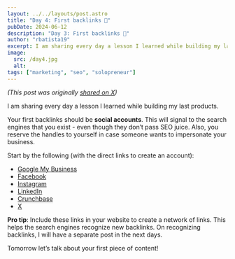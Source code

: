 ```yaml
---
layout: ../../layouts/post.astro
title: "Day 4: First backlinks 🔗"
pubDate: 2024-06-12
description: "Day 3: First backlinks 🔗"
author: "rbatista19"
excerpt: I am sharing every day a lesson I learned while building my last products. Today it will be about your first backlinks.
image:
  src: /day4.jpg
  alt:
tags: ["marketing", "seo", "solopreneur"]
---
```


_(This post was originally [shared on X](https://x.com/rbatista19/status/1800982647667073279))_

I am sharing every day a lesson I learned while building my last products.  

Your first backlinks should be **social accounts**. This will signal to the search engines that you exist - even though they don’t pass SEO juice. Also, you reserve the handles to yourself in case someone wants to impersonate your business. 

Start by the following (with the direct links to create an account): 
- [Google My Business](https://business.google.com/create)
- [Facebook](https://facebook.com/pages/creation)
- [Instagram](https://business.instagram.com/getting-started)
- [LinkedIn](https://linkedin.com/company/setup/new/)
- [Crunchbase](https://crunchbase.com/add-new)
- [X](https://x.com/signup)

**Pro tip**: Include these links in your website to create a network of links. This helps the search engines recognize new backlinks. On recognizing backlinks, I will have a separate post in the next days.  

Tomorrow let’s talk about your first piece of content!